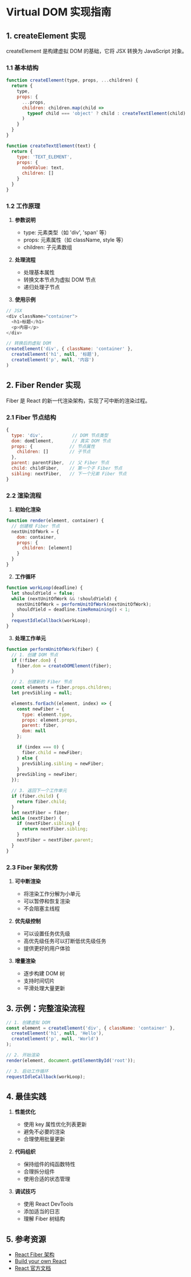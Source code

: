 # Virtual DOM 实现指南

## 1. createElement 实现
createElement 是构建虚拟 DOM 的基础，它将 JSX 转换为 JavaScript 对象。

### 1.1 基本结构
```javascript
function createElement(type, props, ...children) {
  return {
    type,
    props: {
      ...props,
      children: children.map(child =>
        typeof child === 'object' ? child : createTextElement(child)
      )
    }
  }
}

function createTextElement(text) {
  return {
    type: 'TEXT_ELEMENT',
    props: {
      nodeValue: text,
      children: []
    }
  }
}
```

### 1.2 工作原理
1. **参数说明**
   - type: 元素类型（如 'div', 'span' 等）
   - props: 元素属性（如 className, style 等）
   - children: 子元素数组

2. **处理流程**
   - 处理基本属性
   - 转换文本节点为虚拟 DOM 节点
   - 递归处理子节点

3. **使用示例**
```javascript
// JSX
<div className="container">
  <h1>标题</h1>
  <p>内容</p>
</div>

// 转换后的虚拟 DOM
createElement('div', { className: 'container' },
  createElement('h1', null, '标题'),
  createElement('p', null, '内容')
)
```

## 2. Fiber Render 实现
Fiber 是 React 的新一代渲染架构，实现了可中断的渲染过程。

### 2.1 Fiber 节点结构
```javascript
{
  type: 'div',           // DOM 节点类型
  dom: domElement,       // 真实 DOM 节点
  props: {              // 节点属性
    children: []        // 子节点
  },
  parent: parentFiber,  // 父 Fiber 节点
  child: childFiber,    // 第一个子 Fiber 节点
  sibling: nextFiber,   // 下一个兄弟 Fiber 节点
}
```

### 2.2 渲染流程
1. **初始化渲染**
```javascript
function render(element, container) {
  // 创建根 Fiber 节点
  nextUnitOfWork = {
    dom: container,
    props: {
      children: [element]
    }
  }
}
```

2. **工作循环**
```javascript
function workLoop(deadline) {
  let shouldYield = false;
  while (nextUnitOfWork && !shouldYield) {
    nextUnitOfWork = performUnitOfWork(nextUnitOfWork);
    shouldYield = deadline.timeRemaining() < 1;
  }
  requestIdleCallback(workLoop);
}
```

3. **处理工作单元**
```javascript
function performUnitOfWork(fiber) {
  // 1. 创建 DOM 节点
  if (!fiber.dom) {
    fiber.dom = createDOMElement(fiber);
  }

  // 2. 创建新的 Fiber 节点
  const elements = fiber.props.children;
  let prevSibling = null;

  elements.forEach((element, index) => {
    const newFiber = {
      type: element.type,
      props: element.props,
      parent: fiber,
      dom: null
    };

    if (index === 0) {
      fiber.child = newFiber;
    } else {
      prevSibling.sibling = newFiber;
    }
    prevSibling = newFiber;
  });

  // 3. 返回下一个工作单元
  if (fiber.child) {
    return fiber.child;
  }
  let nextFiber = fiber;
  while (nextFiber) {
    if (nextFiber.sibling) {
      return nextFiber.sibling;
    }
    nextFiber = nextFiber.parent;
  }
}
```

### 2.3 Fiber 架构优势
1. **可中断渲染**
   - 将渲染工作分解为小单元
   - 可以暂停和恢复渲染
   - 不会阻塞主线程

2. **优先级控制**
   - 可以设置任务优先级
   - 高优先级任务可以打断低优先级任务
   - 提供更好的用户体验

3. **增量渲染**
   - 逐步构建 DOM 树
   - 支持时间切片
   - 平滑处理大量更新

## 3. 示例：完整渲染流程

```javascript
// 1. 创建虚拟 DOM
const element = createElement('div', { className: 'container' },
  createElement('h1', null, 'Hello'),
  createElement('p', null, 'World')
);

// 2. 开始渲染
render(element, document.getElementById('root'));

// 3. 启动工作循环
requestIdleCallback(workLoop);
```

## 4. 最佳实践

1. **性能优化**
   - 使用 key 属性优化列表更新
   - 避免不必要的渲染
   - 合理使用批量更新

2. **代码组织**
   - 保持组件的纯函数特性
   - 合理拆分组件
   - 使用合适的状态管理

3. **调试技巧**
   - 使用 React DevTools
   - 添加适当的日志
   - 理解 Fiber 树结构

## 5. 参考资源
- [React Fiber 架构](https://github.com/acdlite/react-fiber-architecture)
- [Build your own React](https://pomb.us/build-your-own-react/)
- [React 官方文档](https://reactjs.org/docs/implementation-notes.html)
